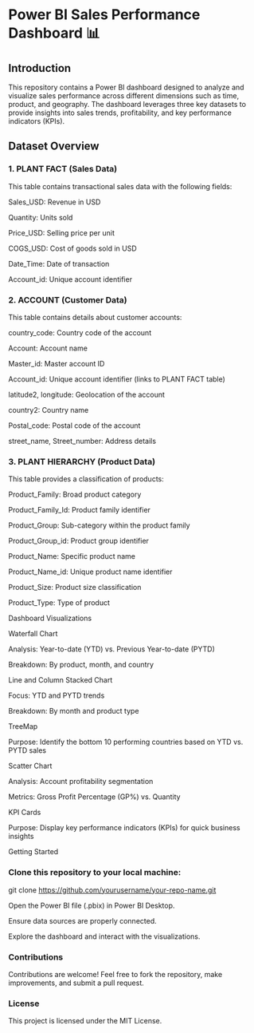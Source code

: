 # Power BI Sales Performance Dashboard 📊

## Introduction

This repository contains a Power BI dashboard designed to analyze and visualize sales performance across different dimensions such as time, product, and geography. The dashboard leverages three key datasets to provide insights into sales trends, profitability, and key performance indicators (KPIs).

## Dataset Overview

### 1. PLANT FACT (Sales Data)

This table contains transactional sales data with the following fields:

Sales_USD: Revenue in USD

Quantity: Units sold

Price_USD: Selling price per unit

COGS_USD: Cost of goods sold in USD

Date_Time: Date of transaction

Account_id: Unique account identifier

### 2. ACCOUNT (Customer Data)

This table contains details about customer accounts:

country_code: Country code of the account

Account: Account name

Master_id: Master account ID

Account_id: Unique account identifier (links to PLANT FACT table)

latitude2, longitude: Geolocation of the account

country2: Country name

Postal_code: Postal code of the account

street_name, Street_number: Address details

### 3. PLANT HIERARCHY (Product Data)

This table provides a classification of products:

Product_Family: Broad product category

Product_Family_Id: Product family identifier

Product_Group: Sub-category within the product family

Product_Group_id: Product group identifier

Product_Name: Specific product name

Product_Name_id: Unique product name identifier

Product_Size: Product size classification

Product_Type: Type of product

Dashboard Visualizations

Waterfall Chart

Analysis: Year-to-date (YTD) vs. Previous Year-to-date (PYTD)

Breakdown: By product, month, and country

Line and Column Stacked Chart

Focus: YTD and PYTD trends

Breakdown: By month and product type

TreeMap

Purpose: Identify the bottom 10 performing countries based on YTD vs. PYTD sales

Scatter Chart

Analysis: Account profitability segmentation

Metrics: Gross Profit Percentage (GP%) vs. Quantity

KPI Cards

Purpose: Display key performance indicators (KPIs) for quick business insights

Getting Started

### Clone this repository to your local machine:

git clone https://github.com/yourusername/your-repo-name.git

Open the Power BI file (.pbix) in Power BI Desktop.

Ensure data sources are properly connected.

Explore the dashboard and interact with the visualizations.

### Contributions

Contributions are welcome! Feel free to fork the repository, make improvements, and submit a pull request.

### License

This project is licensed under the MIT License.
